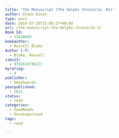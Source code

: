 ```yaml
---
title: 'The Manuscript (The Delphi Chronicle, #1)'
author: Glenn Dixon
type: post
date: 2018-07-28T15:08:27+00:00
url: /the-manuscript-the-delphi-chronicle-1/
Book Id:
  - 13438643
bookauthor:
  - Russell Blake
Author l-f:
  - Blake, Russell
isbn13:
  - 9781619796171
myrating:
  - 4
publisher:
  - Smashwords
yearpublished:
  - 2011
status:
  - read
categories:
  - GoodReads
  - Uncategorized
tags:
  - read

---
```

